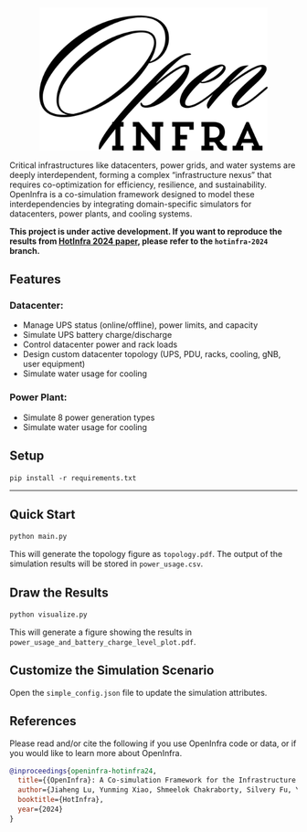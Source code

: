 <p align="center">
  <img src="figures/openinfra-icon.png" alt="OpenInfra Icon" width="400">
</p>


Critical infrastructures like datacenters, power grids, and water systems are deeply interdependent, forming a complex “infrastructure nexus” that requires co-optimization for efficiency, resilience, and sustainability. 
OpenInfra is a co-simulation framework designed to model these interdependencies by integrating domain-specific simulators for datacenters, power plants, and cooling systems. 

**This project is under active development. If you want to reproduce the results from [HotInfra 2024 paper](https://hotinfra24.github.io/papers/hotinfra24-final1.pdf), please refer to the ``hotinfra-2024`` branch.**

[//]: # (# OpenInfra)

## Features

### Datacenter:
- Manage UPS status (online/offline), power limits, and capacity
- Simulate UPS battery charge/discharge
- Control datacenter power and rack loads
- Design custom datacenter topology (UPS, PDU, racks, cooling, gNB, user equipment)
- Simulate water usage for cooling

### Power Plant:
- Simulate 8 power generation types
- Simulate water usage for cooling

## Setup
```shell
pip install -r requirements.txt
```

---

## Quick Start
```sh
python main.py
```
This will generate the topology figure as `topology.pdf`. The output of the simulation results will be stored in `power_usage.csv`.

## Draw the Results
```sh
python visualize.py
```
This will generate a figure showing the results in `power_usage_and_battery_charge_level_plot.pdf`.

## Customize the Simulation Scenario
Open the `simple_config.json` file to update the simulation attributes.

## References

Please read and/or cite the following if you use OpenInfra code or data, or if you would like to learn more about OpenInfra.

```bibtex
@inproceedings{openinfra-hotinfra24,
  title={{OpenInfra}: A Co-simulation Framework for the Infrastructure Nexus},
  author={Jiaheng Lu, Yunming Xiao, Shmeelok Chakraborty, Silvery Fu, Yoon Sung Ji, Ang Chen, Mosharaf Chowdhury, Nalini Rao, Sylvia Ratnasamy, Xinyu Wang},
  booktitle={HotInfra},
  year={2024}
}
```
